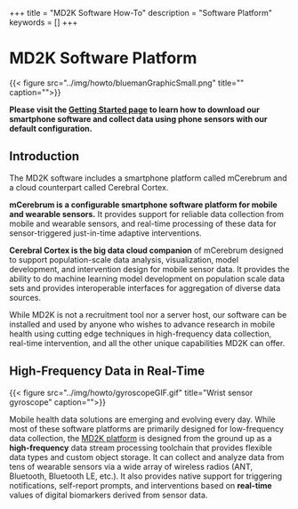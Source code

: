 +++
title = "MD2K Software How-To"
description = "Software Platform"
keywords = []
+++


# MD2K Software Platform

{{< figure src="../img/howto/bluemanGraphicSmall.png" title="" caption="">}}

**Please visit the [Getting Started page](http://software.md2k.org/howto/mcerebrum/getting-started/) to learn how to download our smartphone software and collect data using phone sensors with our default configuration.**

## Introduction
The MD2K software includes a smartphone platform called mCerebrum and a cloud counterpart called Cerebral Cortex.

**mCerebrum is a configurable smartphone software platform for mobile and wearable sensors.** It provides support for reliable data collection from mobile and wearable sensors, and real-time processing of these data for sensor-triggered just-in-time adaptive interventions.

**Cerebral Cortex is the big data cloud companion** of mCerebrum designed to support population-scale data analysis, visualization, model development, and intervention design for mobile sensor data. It provides the ability to do machine learning model development on population scale data sets and provides interoperable interfaces for aggregation of diverse data sources.

While MD2K is not a recruitment tool nor a server host, our software can be installed and used by anyone who wishes to advance research in mobile health using cutting edge techniques in high-frequency data collection, real-time intervention, and all the other unique capabilities MD2K can offer.

## High-Frequency Data in Real-Time
{{< figure src="../img/howto/gyroscopeGIF.gif" title="Wrist sensor gyroscope" caption="">}}

Mobile health data solutions are emerging and evolving every day. While most of these software platforms are primarily designed for low-frequency data collection, the [MD2K platform](https://www.github.com/MD2Korg/) is designed from the ground up as a **high-frequency** data stream processing toolchain that provides flexible data types and custom object storage. It can collect and analyze data from tens of wearable sensors via a wide array of wireless radios (ANT, Bluetooth, Bluetooth LE, etc.). It also provides native support for triggering notifications, self-report prompts, and interventions based on **real-time** values of digital biomarkers derived from sensor data.
